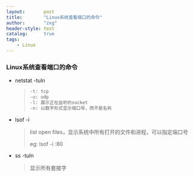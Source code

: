 ```yaml
---
layout:       post
title:        "Linux系统查看端口的命令"
author:       "zxg"
header-style: text
catalog:      true
tags:
    - Linux
---
```


### Linux系统查看端口的命令

- netstat -tuln
  
  > ```cpp
  > -t: tcp
  > -u: udp
  > -l: 展示正在监听的socket
  > -n: 以数字形式显示端口号，而不是名称
  > ```

- lsof -i
  
  > list open files，显示系统中所有打开的文件和进程，可以指定端口号
  > 
  > eg: lsof -i :80

- ss -tuln
  
  > 显示所有套接字
